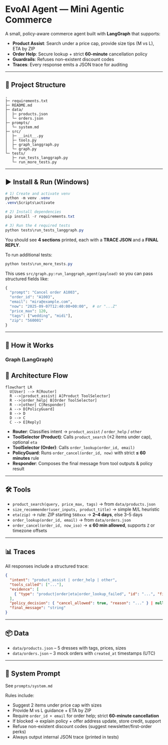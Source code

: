 # EvoAI Agent — Mini Agentic Commerce

A small, policy-aware commerce agent built with **LangGraph** that supports:

- **Product Assist**: Search under a price cap, provide size tips (M vs L), ETA by ZIP  
- **Order Help**: Secure lookup + strict **60-minute** cancellation policy  
- **Guardrails**: Refuses non-existent discount codes  
- **Traces**: Every response emits a JSON trace for auditing  

---

## 📁 Project Structure

```text
.
├─ requirements.txt
├─ README.md
├─ data/
│  ├─ products.json
│  └─ orders.json
├─ prompts/
│  └─ system.md
├─ src/
│  ├─ __init__.py
│  ├─ tools.py
│  ├─ graph_langgraph.py
│  └─ graph.py                 
└─ tests/
   ├─ run_tests_langgraph.py   
   └─ run_more_tests.py        
```

---

## ▶️ Install & Run (Windows)

```powershell
# 1) Create and activate venv
python -m venv .venv
.venv\Scripts\activate

# 2) Install dependencies
pip install -r requirements.txt

# 3) Run the 4 required tests
python tests\run_tests_langgraph.py
```

You should see **4 sections** printed, each with a **TRACE JSON** and a **FINAL REPLY**.

To run additional tests:

```powershell
python tests\run_more_tests.py
```

This uses `src/graph.py:run_langgraph_agent(payload)` so you can pass structured fields like:

```python
{
  "prompt": "Cancel order A1003",
  "order_id": "A1003",
  "email": "mira@example.com",
  "now": "2025-09-07T12:40:00+00:00",  # or "...Z"
  "price_max": 120,
  "tags": ["wedding", "midi"],
  "zip": "560001"
}
```

---

## 🔎 How it Works

### Graph (LangGraph)

## 🔎 Architecture Flow

```mermaid
flowchart LR
  U[User] --> R[Router]
  R -->|product_assist| A[Product ToolSelector]
  R -->|order_help| B[Order ToolSelector]
  R -->|other| C[Responder]
  A --> D[PolicyGuard]
  B --> D
  D --> C
  C --> E[Reply]
```


- **Router**: Classifies intent → `product_assist` / `order_help` / `other`  
- **ToolSelector (Product)**: Calls `product_search` (≤2 items under cap), optional `eta`  
- **ToolSelector (Order)**: Calls `order_lookup(order_id, email)`  
- **PolicyGuard**: Runs `order_cancel(order_id, now)` with strict **≤ 60 minutes** rule  
- **Responder**: Composes the final message from tool outputs & policy result  

---

## 🛠️ Tools

- `product_search(query, price_max, tags)` → from `data/products.json`  
- `size_recommender(user_inputs, product_title)` → simple M/L heuristic  
- `eta(zip)` → rule: ZIP starting `560xxx` → **2–4 days**, else 3–5 days  
- `order_lookup(order_id, email)` → from `data/orders.json`  
- `order_cancel(order_id, now_iso)` → **≤ 60 min allowed**, supports `Z` or timezone offsets  

---

## 📊 Traces

All responses include a structured trace:

```json
{
  "intent": "product_assist | order_help | other",
  "tools_called": ["..."],
  "evidence": [
    { "type": "product|order|eta|order_lookup_failed", "id": "...", "fields": { "...": "..." } }
  ],
  "policy_decision": { "cancel_allowed": true, "reason": "..." } | null,
  "final_message": "string"
}
```

---

## 📦 Data

- `data/products.json` – 5 dresses with tags, prices, sizes  
- `data/orders.json` – 3 mock orders with `created_at` timestamps (UTC)  

---

## 📜 System Prompt

See `prompts/system.md`

Rules include:

- Suggest 2 items under price cap with sizes  
- Provide M vs L guidance + ETA by ZIP  
- Require `order_id + email` for order help; strict **60-minute cancellation**  
- If blocked → explain policy + offer address update, store credit, support  
- Refuse non-existent discount codes (suggest newsletter/first-order perks)  
- Always output internal JSON trace (printed in tests)  
